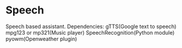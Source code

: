 # Speech
Speech based assistant.
Dependencies:
gTTS(Google text to speech)
mpg123 or mp321(Music player)
SpeechRecognition(Python module)
pyowm(Openweather plugin)
